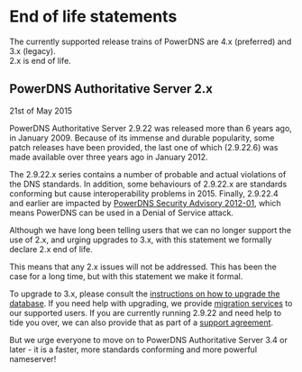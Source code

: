 # End of life statements
The currently supported release trains of PowerDNS are 4.x (preferred) and 3.x (legacy).  
2.x is end of life.

## PowerDNS Authoritative Server 2.x
21st of May 2015

PowerDNS Authoritative Server 2.9.22 was released more than 6 years ago, in
January 2009.  Because of its immense and durable popularity, some patch
releases have been provided, the last one of which (2.9.22.6) was made
available over three years ago in January 2012.

The 2.9.22.x series contains a number of probable and actual violations of
the DNS standards.  In addition, some behaviours of 2.9.22.x are standards
conforming but cause interoperability problems in 2015.  Finally, 2.9.22.4
and earlier are impacted by [PowerDNS Security Advisory 2012-01](https://doc.powerdns.com/md/security/powerdns-advisory-2012-01/), which means
PowerDNS can be used in a Denial of Service attack.

Although we have long been telling users that we can no longer support the
use of 2.x, and urging upgrades to 3.x, with this statement we formally
declare 2.x end of life.

This means that any 2.x issues will not be addressed. This has been the case
for a long time, but with this statement we make it formal.

To upgrade to 3.x, please consult the [instructions on how to upgrade the
database](https://doc.powerdns.com/md/authoritative/upgrading/#29x-to-30).  If you need help with upgrading, we provide [migration services](https://www.powerdns.com/support-services-consulting.html) to
our supported users.  If you are currently running 2.9.22 and need help to
tide you over, we can also provide that as part of a [support agreement](https://www.powerdns.com/support-services-consulting.html).

But we urge everyone to move on to PowerDNS Authoritative Server 3.4 or
later - it is a faster, more standards conforming and more powerful
nameserver!

